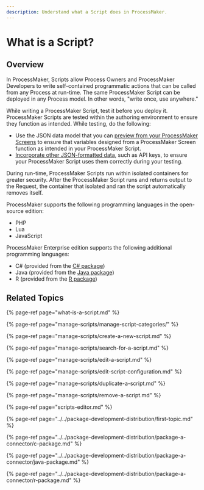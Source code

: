 ```yaml
---
description: Understand what a Script does in ProcessMaker.
---
```


# What is a Script?

## Overview

In ProcessMaker, Scripts allow Process Owners and ProcessMaker Developers to write self-contained programmatic actions that can be called from any Process at run-time. The same ProcessMaker Script can be deployed in any Process model. In other words, "write once, use anywhere."

While writing a ProcessMaker Script, test it before you deploy it. ProcessMaker Scripts are tested within the authoring environment to ensure they function as intended. While testing, do the following:

* Use the JSON data model that you can [preview from your ProcessMaker Screens](../design-forms/screens-builder/preview-a-screen.md) to ensure that variables designed from a ProcessMaker Screen function as intended in your ProcessMaker Script.
* [Incorporate other JSON-formatted data](scripts-editor.md#enter-other-json-data-as-input-to-your-processmaker-script), such as API keys, to ensure your ProcessMaker Script uses them correctly during your testing.

During run-time, ProcessMaker Scripts run within isolated containers for greater security. After the ProcessMaker Script runs and returns output to the Request, the container that isolated and ran the script automatically removes itself.

ProcessMaker supports the following programming languages in the open-source edition:

* PHP
* Lua
* JavaScript

ProcessMaker Enterprise edition supports the following additional programming languages:

* C\# \(provided from the [C\# package](../../package-development-distribution/package-a-connector/c-package.md)\)
* Java \(provided from the [Java package](../../package-development-distribution/package-a-connector/java-package.md)\)
* R \(provided from the [R package](../../package-development-distribution/package-a-connector/r-package.md)\)

## Related Topics

{% page-ref page="what-is-a-script.md" %}

{% page-ref page="manage-scripts/manage-script-categories/" %}

{% page-ref page="manage-scripts/create-a-new-script.md" %}

{% page-ref page="manage-scripts/search-for-a-script.md" %}

{% page-ref page="manage-scripts/edit-a-script.md" %}

{% page-ref page="manage-scripts/edit-script-configuration.md" %}

{% page-ref page="manage-scripts/duplicate-a-script.md" %}

{% page-ref page="manage-scripts/remove-a-script.md" %}

{% page-ref page="scripts-editor.md" %}

{% page-ref page="../../package-development-distribution/first-topic.md" %}

{% page-ref page="../../package-development-distribution/package-a-connector/c-package.md" %}

{% page-ref page="../../package-development-distribution/package-a-connector/java-package.md" %}

{% page-ref page="../../package-development-distribution/package-a-connector/r-package.md" %}

